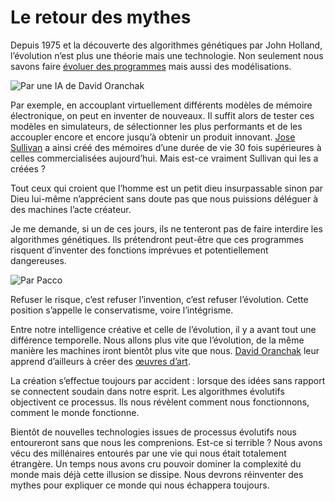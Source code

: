 # Le retour des mythes

Depuis 1975 et la découverte des algorithmes génétiques par John Holland, l’évolution n’est plus une théorie mais une technologie. Non seulement nous savons faire [évoluer des programmes](http://www.genetic-programming.org) mais aussi des modélisations.

![Par une IA de David Oranchak](http://blog.tcrouzet.comhttps://tcrouzet.com/images_tc/200708sulivan.jpg)

Par exemple, en accouplant virtuellement différents modèles de mémoire électronique, on peut en inventer de nouveaux. Il suffit alors de tester ces modèles en simulateurs, de sélectionner les plus performants et de les accoupler encore et encore jusqu’à obtenir un produit innovant. [Jose Sullivan](http://www.newscientisttech.com/channel/tech/mg19526146.000-evolutionary-algorithms-now-surpass-human-designers.html) a ainsi créé des mémoires d’une durée de vie 30 fois supérieures à celles commercialisées aujourd’hui. Mais est-ce vraiment Sullivan qui les a créées ?

Tout ceux qui croient que l’homme est un petit dieu insurpassable sinon par Dieu lui-même n’apprécient sans doute pas que nous puissions déléguer à des machines l’acte créateur.

Je me demande, si un de ces jours, ils ne tenteront pas de faire interdire les algorithmes génétiques. Ils prétendront peut-être que ces programmes risquent d’inventer des fonctions imprévues et potentiellement dangereuses.

![Par Pacco](http://blog.tcrouzet.comhttps://tcrouzet.com/images_tc/20070806pacco.jpg)

Refuser le risque, c’est refuser l’invention, c’est refuser l’évolution. Cette position s’appelle le conservatisme, voire l’intégrisme.

Entre notre intelligence créative et celle de l’évolution, il y a avant tout une différence temporelle. Nous allons plus vite que l’évolution, de la même manière les machines iront bientôt plus vite que nous. [David Oranchak](http://oranchak.com/) leur apprend d’ailleurs à créer des [œuvres d’art](http://oranchak.com/photosome/results/).

La création s’effectue toujours par accident : lorsque des idées sans rapport se connectent soudain dans notre esprit. Les algorithmes évolutifs objectivent ce processus. Ils nous révèlent comment nous fonctionnons, comment le monde fonctionne.

Bientôt de nouvelles technologies issues de processus évolutifs nous entoureront sans que nous les comprenions. Est-ce si terrible ? Nous avons vécu des millénaires entourés par une vie qui nous était totalement étrangère. Un temps nous avons cru pouvoir dominer la complexité du monde mais déjà cette illusion se dissipe. Nous devrons réinventer des mythes pour expliquer ce monde qui nous échappera toujours.